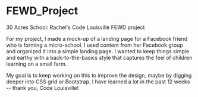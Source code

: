 # FEWD_Project
30 Acres School: Rachel's Code Louisville FEWD project

For my project, I made a mock-up of a landing page for a Facebook friend who is forming a micro-school. I used content from her Facebook group and organized it into a simple landing page. I wanted to keep things simple and earthy with a back-to-the-basics style that captures the feel of children learning on a small farm.

My goal is to keep working on this to improve the design, maybe by digging deeper into CSS grid or Bootstrap. I have learned a lot in the past 12 weeks -- thank you, Code Louisville!
